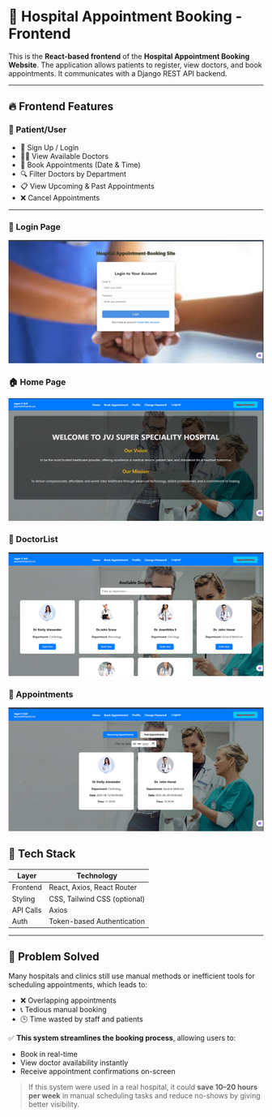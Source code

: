 # 🏥 Hospital Appointment Booking - Frontend

This is the **React-based frontend** of the **Hospital Appointment Booking Website**. The application allows patients to register, view doctors, and book appointments. It communicates with a Django REST API backend.

---

## 🔥 Frontend Features

### 👤 Patient/User
- 📝 Sign Up / Login
- 👨‍⚕️ View Available Doctors
- 📅 Book Appointments (Date & Time)
- 🔍 Filter Doctors by Department
- 📋 View Upcoming & Past Appointments
- ❌ Cancel Appointments

---

### 🔐 Login Page
![Login Page](./screenshots/loginpage.png)


### 🏠 Home Page
![Home Page](./screenshots/homepage.png)


### 📃 DoctorList
![DoctorList](./screenshots/dontorlist.png)


### 📃 Appointments
![Appointments Page](./screenshots/appointments.png)



## 🚀 Tech Stack

| Layer     | Technology                    |
|-----------|-------------------------------|
| Frontend  | React, Axios, React Router    |
| Styling   | CSS, Tailwind CSS (optional)  |
| API Calls | Axios                         |
| Auth      | Token-based Authentication    |

---

## 🧠 Problem Solved

Many hospitals and clinics still use manual methods or inefficient tools for scheduling appointments, which leads to:
- ❌ Overlapping appointments
- 📞 Tedious manual booking
- 🕒 Time wasted by staff and patients

✅ **This system streamlines the booking process**, allowing users to:
- Book in real-time
- View doctor availability instantly
- Receive appointment confirmations on-screen

> If this system were used in a real hospital, it could **save 10–20 hours per week** in manual scheduling tasks and reduce no-shows by giving better visibility.



